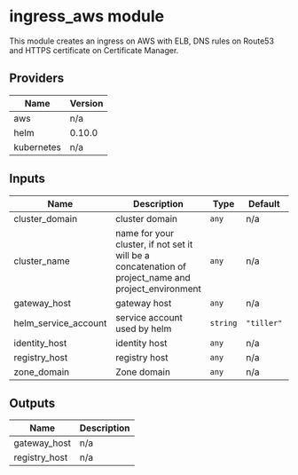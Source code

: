 # ingress_aws module

This module creates an ingress on AWS with ELB, DNS rules on Route53 and HTTPS certificate on Certificate Manager.

<!-- BEGINNING OF PRE-COMMIT-TERRAFORM DOCS HOOK -->
## Providers

| Name | Version |
|------|---------|
| aws | n/a |
| helm | 0.10.0 |
| kubernetes | n/a |

## Inputs

| Name | Description | Type | Default | Required |
|------|-------------|------|---------|:-----:|
| cluster\_domain | cluster domain | `any` | n/a | yes |
| cluster\_name | name for your cluster, if not set it will be a concatenation of project\_name and project\_environment | `any` | n/a | yes |
| gateway\_host | gateway host | `any` | n/a | yes |
| helm\_service\_account | service account used by helm | `string` | `"tiller"` | no |
| identity\_host | identity host | `any` | n/a | yes |
| registry\_host | registry host | `any` | n/a | yes |
| zone\_domain | Zone domain | `any` | n/a | yes |

## Outputs

| Name | Description |
|------|-------------|
| gateway\_host | n/a |
| registry\_host | n/a |

<!-- END OF PRE-COMMIT-TERRAFORM DOCS HOOK -->
